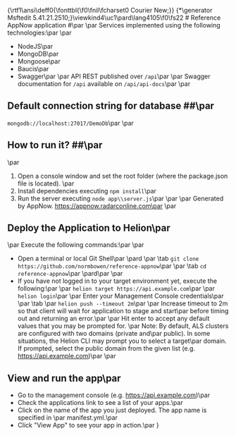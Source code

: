 {\rtf1\ansi\deff0{\fonttbl{\f0\fnil\fcharset0 Courier New;}}
{\*\generator Msftedit 5.41.21.2510;}\viewkind4\uc1\pard\lang4105\f0\fs22 # Reference AppNow application #\par
\par
Services implemented using the following technologies:\par
\par
* NodeJS\par
* MongoDB\par
* Mongoose\par
* Baucis\par
* Swagger\par
\par
API REST published over `/api`\par
\par
Swagger documentation for `/api` available on `/api/api-docs`\par
\par
## Default connection string for database ##\par
`mongodb://localhost:27017/DemoDb`\par
\par
## How to run it? ##\par
\par
1. Open a console window and set the root folder (where the package.json file is located). \par
2. Install dependencies executing `npm install`\par
3. Run the server executing `node app\\server.js`\par
\par
\par
Generated by AppNow. https://appnow.radarconline.com\par
\par
## Deploy the Application to Helion\par
\par
Execute the following commands:\par
\par
- Open a terminal or local Git Shell\par
\pard     \par
\tab `git clone https://github.com/normbowen/reference-appnow`\par
\par
\tab `cd reference-appnow`\par
\pard\par
\par
- If you have not logged in to your target environment yet, execute the following:\par
\par
    `helion target https://api.example.com`\par
    \par
    `helion login`\par
    \par
Enter your Management Console credentials\par
\par
\tab    \par
    `helion push --timeout 2m`\par
\par
Increase timeout to 2m so that client will wait for application to stage and start\par
before timing out and returning an error.\par
\par
    Hit enter to accept any default values that you may be prompted for. \par
    Note: By default, ALS clusters are configured with two domains (private and\par
    public). In some situations, the Helion CLI may prompt you to select a target\par
    domain. If prompted, select the public domain from the given list (e.g. https://api.example.com)\par
\par
## View and run the app\par
- Go to the management console (e.g. https://api.example.com)\par
- Check the applications link to see a list of your apps.\par
- Click on the name of the app you just deployed. The app name is specified in \par
  manifest.yml.\par
- Click "View App" to see your app in action.\par
}
 